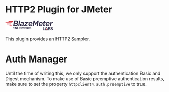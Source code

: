# HTTP2 Plugin for JMeter

![labs-logo](docs/blazemeter-labs-logo.png)

This plugin provides an HTTP2 Sampler.

# Auth Manager
Until the time of writing this, we only support the authentication Basic and Digest mechanism.
To make use of Basic preemptive authentication results, make sure to set the property `httpclient4.auth.preemptive`
to true.